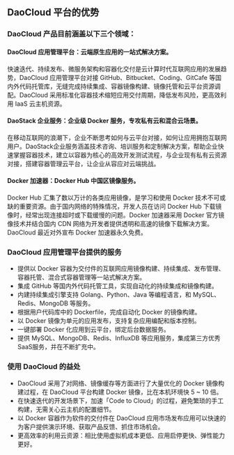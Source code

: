 ## DaoCloud 平台的优势

### DaoCloud 产品目前涵盖以下三个领域：

#### DaoCloud 应用管理平台：云端原生应用的一站式解决方案。

快速迭代、持续发布、微服务架构和容器化交付是云计算时代互联网应用的发展趋势，DaoCloud 应用管理平台对接 GitHub、Bitbucket、Coding、GitCafe 等国内外代码托管库，无缝完成持续集成、容器镜像构建、镜像托管和云平台资源调配。DaoCloud 采用标准化容器技术缩短应用交付周期，降低发布风险，更高效利用 IaaS 云主机资源。

#### DaoStack 企业服务：企业级 Docker 服务，专攻私有云和混合云场景。

在移动互联网的浪潮下，企业不断思考如何与云平台对接，如何让应用拥抱互联网用户。DaoStack企业服务涵盖技术咨询、培训服务和定制解决方案，帮助企业快速掌握容器技术，建立以容器为核心的高效开发测试流程，与企业现有私有云资源对接，搭建容器管理云平台，让企业从容应对云端挑战。

#### Docker 加速器：Docker Hub 中国区镜像服务。

Docker Hub 汇集了数以万计的各类应用镜像，是学习和使用 Docker 技术不可或缺的重要资源。由于国内网络的特殊情况，开发人员在访问 Docker Hub 下载镜像时，经常出现连接超时或下载缓慢的问题。Docker 加速器采用 Docker 官方镜像技术并结合国内 CDN 网络为开发者提供透明和高速的镜像下载解决方案。DaoCloud 最近对外宣布 Docker 加速器永久免费。

### DaoCloud 应用管理平台提供的服务

<!-- FIXME: Mongo -> MongoDB -->
* 提供以 Docker 容器为交付件的互联网应用镜像构建、持续集成、发布管理、容器托管、混合式容器管理等一站式解决方案。
* 集成 GitHub 等国内外代码托管工具，实现自动化的持续集成和镜像构建。
* 内建持续集成引擎支持 Golang、Python、Java 等编程语言，和 MySQL、Redis、MongoDB 等服务。
* 根据用户代码库中的 Dockerfile，完成自动化 Docker 的镜像构建。
* 以 Docker 镜像为单元的应用发布，支持复杂应用编配和版本控制。
* 一键部署 Docker 化应用到云平台，绑定后台数据服务。
* 提供 MySQL、MongoDB、Redis、InfluxDB 等应用服务，集成第三方优秀SaaS服务，并在不断扩充中。

### 使用 DaoCloud 的益处

* DaoCloud 采用了对网络、镜像缓存等方面进行了大量优化的 Docker 镜像构建过程，在 DaoCloud 平台构建 Docker 镜像，比在本机环境快 5 ~ 10 倍。
* 在快速迭代的开发场景下，加速「Code to Cloud」的过程，避免繁琐的手工构建，无需关心云主机的配置细节。
* 以 Docker 容器作为软件的交付件在 DaoCloud 应用市场发布应用可以快速的为客户提供演示环境、获取产品反馈、抓住市场机会。
* 更高效率的利用云资源：相比使用虚拟机成本更低、应用启停更快、弹性能力更好。
